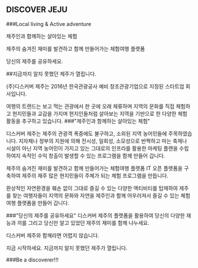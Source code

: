 ## DISCOVER JEJU
###Local living & Active adventure


제주인과 함께하는 살아있는 체험

 
제주의 숨겨진 재미를 발견하고 함께 만들어가는 체험여행 플랫폼 


당신의 제주를 공유하세요. 

##지금까지 알지 못했던 제주가 열립니다. 

(주)디스커버 제주는 2016년 한국관광공사 예비 창조관광기업으로 지정된 스타트업 회사입니다. 


여행의 트렌드는 보고 먹는 관광에서 한 곳에 오래 체류하며 지역의 문화를 직접 체험하고 현지민들과 교감을 가지며 현지인들처럼 살아보는 지역을 기반으로 한 다양한 체험 활동을 추구하고 있습니다. 
###"제주인과 함께하는 살아있는 체험" 

디스커버 제주는 제주의 관광객 폭증에도 불구하고, 소외된 지역 농어민들에 주목하였습니다. 
지자체나 정부의 지원에 의해 전시성, 일회성, 소모성으로 반짝하고 마는 축제나 시설이 아닌 지역 농어민이 가지고 있는 그대로의 인프라를 활용한 마케팅 플랜을 수립하여지 속적인 수익 창출이 발생할 수 있는 프로그램을 함께 만들어 갑니다. 


제주의 숨겨진 재미를 발견하고 함께 만들어가는 체험여행 플랫폼 IT 오픈 플랫폼을 구축하여 제주의 재주 많은 현지민들이 주체가 되는 체험 프로그램을 만듭니다.

환상적인 자연환경을 훼손 없이 그대로 즐길 수 있는 다양한 액티비티를 탑재하여 
제주를 찾는 여행자들이 지역의 문화와 자연을 제주인과 함께 어우러져서 즐길 수 있는 체험여행 플랫폼을 만들어 갑니다. 


###"당신의 제주를 공유하세요"
디스커버 제주의 플랫폼을 활용하여 당신의 다양한 재능과 끼를 그리고 당신만 알고 있었던 제주의 재미를 함께 나누세요. 

디스커버 제주와 함께라면 어렵지 않습니다. 

지금 시작하세요. 
지금까지 알지 못했던 제주가 열립니다. 

###Be a discoverer!!!
